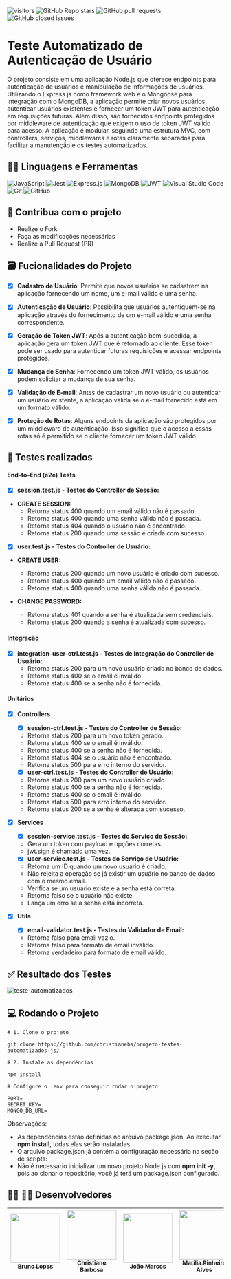 ![visitors](https://visitor-badge.laobi.icu/badge?page_id=christianebs.projeto-testes-automatizados-js) ![GitHub Repo stars](https://img.shields.io/github/stars/christianebs/projeto-testes-automatizados-js) ![GitHub pull requests](https://img.shields.io/github/issues-pr/christianebs/projeto-testes-automatizados-js) ![GitHub closed issues](https://img.shields.io/github/issues-closed/christianebs/projeto-testes-automatizados-js)

# Teste Automatizado de Autenticação de Usuário

O projeto consiste em uma aplicação Node.js que oferece endpoints para autenticação de usuários e manipulação de informações de usuários. Utilizando o Express.js como framework web e o Mongoose para integração com o MongoDB, a aplicação permite criar novos usuários, autenticar usuários existentes e fornecer um token JWT para autenticação em requisições futuras. Além disso, são fornecidos endpoints protegidos por middleware de autenticação que exigem o uso de token JWT válido para acesso. A aplicação é modular, seguindo uma estrutura MVC, com controllers, serviços, middlewares e rotas claramente separados para facilitar a manutenção e os testes automatizados.

## :woman_mechanic: Linguagens e Ferramentas

![JavaScript](https://img.shields.io/badge/javascript-0D1117.svg?style=for-the-badge&logo=javascript&logoColor=%23F7DF1E) ![Jest](https://img.shields.io/badge/-jest-0D1117?style=for-the-badge&logo=jest&logoColor=%23C21325) ![Express.js](https://img.shields.io/badge/express.js-0D1117.svg?style=for-the-badge&logo=express&logoColor=%23404d59) ![MongoDB](https://img.shields.io/badge/MongoDB-0D1117.svg?style=for-the-badge&logo=mongodb&logoColor=%234ea94b) ![JWT](https://img.shields.io/badge/JWT-0D1117?style=for-the-badge&logo=JSON%20web%20tokens) ![Visual Studio Code](https://img.shields.io/badge/Visual%20Studio%20Code-0D1117.svg?style=for-the-badge&logo=visual-studio-code&logoColor=0078d7) ![Git](https://img.shields.io/badge/git-0D1117.svg?style=for-the-badge&logo=git&logoColor=%23F05033) ![GitHub](https://img.shields.io/badge/github-0D1117.svg?style=for-the-badge&logo=github&logoColor=white)

## :triangular_flag_on_post: Contribua com o projeto

- Realize o Fork
- Faça as modificações necessárias
- Realize a Pull Request (PR)

## :card_file_box: Fucionalidades do Projeto

- [x] **Cadastro de Usuário**: Permite que novos usuários se cadastrem na aplicação fornecendo um nome, um e-mail válido e uma senha.

- [x] **Autenticação de Usuário**: Possibilita que usuários autentiquem-se na aplicação através do fornecimento de um e-mail válido e uma senha correspondente.

- [x] **Geração de Token JWT**: Após a autenticação bem-sucedida, a aplicação gera um token JWT que é retornado ao cliente. Esse token pode ser usado para autenticar futuras requisições e acessar endpoints protegidos.

- [x] **Mudança de Senha**: Fornecendo um token JWT válido, os usuários podem solicitar a mudança de sua senha.

- [x] **Validação de E-mail**: Antes de cadastrar um novo usuário ou autenticar um usuário existente, a aplicação valida se o e-mail fornecido está em um formato válido.

- [x] **Proteção de Rotas**: Alguns endpoints da aplicação são protegidos por um middleware de autenticação. Isso significa que o acesso a essas rotas só é permitido se o cliente fornecer um token JWT válido.

## :twisted_rightwards_arrows: Testes realizados

#### **End-to-End (e2e) Tests**

- [x] **session.test.js - Testes do Controller de Sessão:**

- **CREATE SESSION:**
    - Retorna status 400 quando um email válido não é passado.
    - Retorna status 400 quando uma senha válida não é passada.
    - Retorna status 404 quando o usuário não é encontrado.
    - Retorna status 200 quando uma sessão é criada com sucesso.

- [x] **user.test.js - Testes do Controller de Usuário:**

- **CREATE USER:**
    - Retorna status 200 quando um novo usuário é criado com sucesso.
    - Retorna status 400 quando um email válido não é passado.
    - Retorna status 400 quando uma senha válida não é passada.

- **CHANGE PASSWORD:**
    - Retorna status 401 quando a senha é atualizada sem credenciais.
    - Retorna status 200 quando a senha é atualizada com sucesso.

#### **Integração**

- [x] **integration-user-ctrl.test.js - Testes de Integração do Controller de Usuário:**
    - Retorna status 200 para um novo usuário criado no banco de dados.
    - Retorna status 400 se o email é inválido.
    - Retorna status 400 se a senha não é fornecida.

#### **Unitários**

- [x]  **Controllers**

    - [x] **session-ctrl.test.js - Testes do Controller de Sessão:**

    - Retorna status 200 para um novo token gerado.
    - Retorna status 400 se o email é inválido.
    - Retorna status 400 se a senha não é fornecida.
    - Retorna status 404 se o usuário não é encontrado.
    - Retorna status 500 para erro interno do servidor.

    - [x] **user-ctrl.test.js - Testes do Controller de Usuário:**

    - Retorna status 200 para um novo usuário criado.
    - Retorna status 400 se a senha não é fornecida.
    - Retorna status 400 se o email é inválido.
    - Retorna status 500 para erro interno do servidor.
    - Retorna status 200 se a senha é alterada com sucesso.

- [x] **Services**

    - [x] **session-service.test.js - Testes do Serviço de Sessão:**

    - Gera um token com payload e opções corretas.
    - jwt.sign é chamado uma vez.

    - [x] **user-service.test.js - Testes do Serviço de Usuário:**

    - Retorna um ID quando um novo usuário é criado.
    - Não rejeita a operação se já existir um usuário no banco de dados com o mesmo email.
    - Verifica se um usuário existe e a senha está correta.
    - Retorna falso se o usuário não existe.
    - Lança um erro se a senha está incorreta.

- [x] **Utils**

    - [x] **email-validator.test.js - Testes do Validador de Email:**

    - Retorna falso para email vazio.
    - Retorna falso para formato de email inválido.
    - Retorna verdadeiro para formato de email válido.

## :white_check_mark: Resultado dos Testes

![teste-automatizados](https://github.com/christianebs/projeto-testes-automatizados-js/assets/108686840/84b55e27-1b9e-40a2-9324-5412e932a29a)

## :computer: Rodando o Projeto

```shell
# 1. Clone o projeto

git clone https://github.com/christianebs/projeto-testes-automatizados-js/

# 2. Instale as dependências

npm install
```

```shell
# Configure o .env para conseguir rodar o projeto

PORT=
SECRET_KEY=
MONGO_DB_URL=
```

Observações:

- As dependências estão definidas no arquivo package.json. Ao executar **npm install**, todas elas serão instaladas 
- O arquivo package.json já contém a configuração necessária na seção de scripts:
- Não é necessário inicializar um novo projeto Node.js com **npm init -y**, pois ao clonar o repositório, você já terá um package.json configurado.


## :woman_technologist: :man_technologist: Desenvolvedores

| [<img src="https://avatars.githubusercontent.com/u/118940939?v=4" width=115><br><sub>Bruno Lopes</sub>](https://github.com/brunoLopes-dev) | [<img src="https://user-images.githubusercontent.com/108686840/271874870-1003d6c2-7574-4104-a392-ab6b2713cff2.png" width=115><br><sub>Christiane Barbosa</sub>](https://github.com/christianebs) | [<img src="https://avatars.githubusercontent.com/u/56234707?v=4" width=115><br><sub>João Marcos</sub>](https://github.com/joaomcsferreira) | [<img src="https://avatars.githubusercontent.com/u/134095546?v=4" width=115><br><sub>Marília Pinheiro Alves</sub>](https://github.com/MariliaPinheiroAlves) | [<img src="https://avatars.githubusercontent.com/u/141584350?v=4" width=115><br><sub>Patrick Farias</sub>](https://github.com/patrickfariaslima) |
| :----------------------------------------------------------------------------------------------------------------------------------: |  :----------------------------------------------------------------------------------------------------------------------------------: |  :----------------------------------------------------------------------------------------------------------------------------------: |  :----------------------------------------------------------------------------------------------------------------------------------: |  :----------------------------------------------------------------------------------------------------------------------------------: | 
